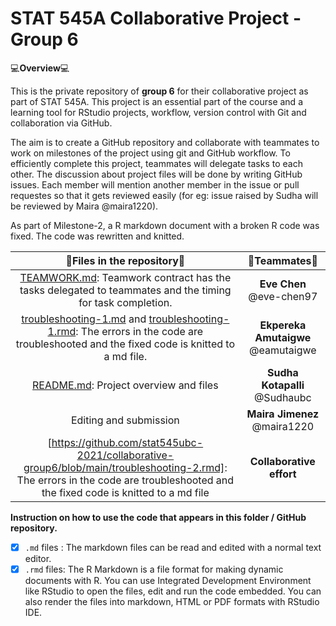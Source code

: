 STAT 545A Collaborative Project - Group 6
=================================

💻**Overview**💻
 
This is the private repository of **group 6** for their collaborative project as part of STAT 545A.
This project is an essential part of the course and a learning tool for RStudio projects, workflow, version control with Git and collaboration via GitHub. 

The aim is to create a GitHub repository and collaborate with teammates to work on milestones of the project using git and GitHub workflow. To efficiently complete this project, teammates will delegate tasks to each other. The discussion about project files will be done by writing GitHub issues. Each member will mention another member in the issue or pull requestes so that it gets reviewed easily (for eg: issue raised by Sudha will be reviewed by Maira @maira1220).

As part of Milestone-2, a R markdown document with a broken R code was fixed. The code was rewritten and knitted. 

|📁**Files in the repository**📂| 👧Teammates👧|
|:------:|:------:|
|[TEAMWORK.md](https://github.com/stat545ubc-2021/collaborative-group6/blob/main/TEAMWORK.md): Teamwork contract has the tasks delegated to teammates and the timing for task completion.|**Eve Chen** @eve-chen97|
[troubleshooting-1.md](https://github.com/stat545ubc-2021/collaborative-group6/blob/main/troubleshooting-1.md) and [troubleshooting-1.rmd](https://github.com/stat545ubc-2021/collaborative-group6/blob/main/troubleshooting-1.rmd): The errors in the code are troubleshooted and the fixed code is knitted to a md file.|**Ekpereka Amutaigwe** @eamutaigwe
|[README.md](https://github.com/stat545ubc-2021/collaborative-group6/blob/main/README.md): Project overview and files|**Sudha Kotapalli** @Sudhaubc
|Editing and submission|**Maira Jimenez** @maira1220
|[https://github.com/stat545ubc-2021/collaborative-group6/blob/main/troubleshooting-2.rmd]: The errors in the code are troubleshooted and the fixed code is knitted to a md file|**Collaborative effort**

**Instruction on how to use the code that appears in this folder / GitHub repository.**
- [x]  `.md` files : The markdown files can be read and edited with a normal text editor.
- [x] `.rmd` files: The R Markdown is a file format for making dynamic documents with R. You can use Integrated Development Environment like RStudio to open the files, edit and run the code embedded. You can also render the files into markdown, HTML or PDF formats with RStudio IDE.
